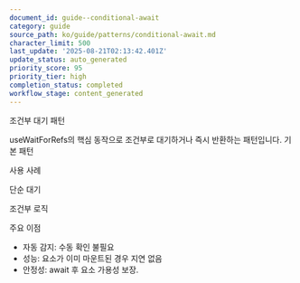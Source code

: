 ```yaml
---
document_id: guide--conditional-await
category: guide
source_path: ko/guide/patterns/conditional-await.md
character_limit: 500
last_update: '2025-08-21T02:13:42.401Z'
update_status: auto_generated
priority_score: 95
priority_tier: high
completion_status: completed
workflow_stage: content_generated
---
```

조건부 대기 패턴

useWaitForRefs의 핵심 동작으로 조건부로 대기하거나 즉시 반환하는 패턴입니다. 기본 패턴

사용 사례

단순 대기

조건부 로직

주요 이점

- 자동 감지: 수동 확인 불필요
- 성능: 요소가 이미 마운트된 경우 지연 없음
- 안정성: await 후 요소 가용성 보장.
